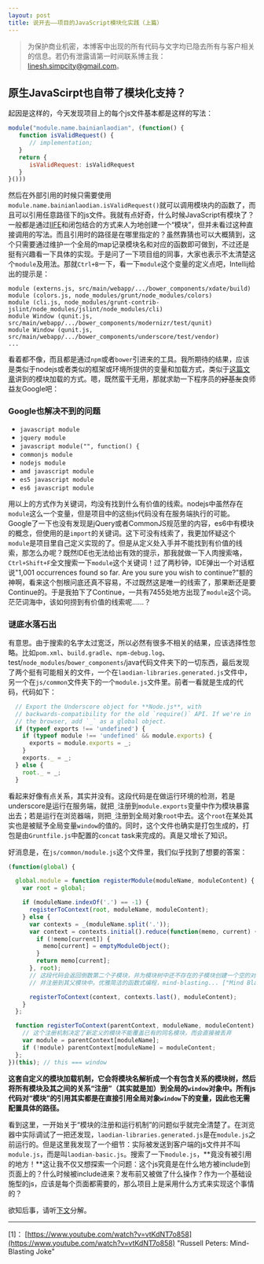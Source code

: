 ```yaml
---
layout: post
title: 说开去——项目的JavaScript模块化实践（上篇）
---
```


> 为保护商业机密，本博客中出现的所有代码与文字均已隐去所有与客户相关的信息。若仍有泄露请第一时间联系博主我：linesh.simpcity@gmail.com。

## 原生JavaScirpt也自带了模块化支持？
起因是这样的，今天发现项目上的每个js文件基本都是这样的写法：

```javascript
module("module.name.bainianlaodian", (function() {
   function isValidRequest() {
      // implementation;
   }
   return {
      isValidRequest: isValidRequest
   }
}()))
```

然后在外部引用的时候只需要使用`module.name.bainianlaodian.isValidRequest()`就可以调用模块内的函数了，而且可以引用任意路径下的js文件。我就有点好奇，什么时候JavaScript有模块了？一般都是通过[IIFE](http://benalman.com/news/2010/11/immediately-invoked-function-expression/)和闭包结合的方式来人为地创建一个“模块”，但并未看过这种直接调用的写法。而且引用时的路径是在哪里指定的？虽然靠猜也可以大概猜到，这个只需要通过维护一个全局的map记录模块名和对应的函数即可做到，不过还是挺有兴趣看一下具体的实现。于是问了一下项目组的同事，大家也表示不太清楚这个`module`及用法。那就`Ctrl+B`一下，看一下`module`这个变量的定义点吧，Intellij给出的提示是：

```
module (externs.js, src/main/webapp/.../bower_components/xdate/build)
module (colors.js, node_modules/grunt/node_modules/colors)
module (cli.js, node_modules/grunt-contrib-jslint/node_modules/jslint/node_modules/cli)
module Window (qunit.js, src/main/webapp/.../bower_components/modernizr/test/qunit)
module Window (qunit.js, src/main/webapp/.../bower_components/underscore/test/vendor)
...
```

看着都不像，而且都是通过`npm`或者`bower`引进来的工具。我所期待的结果，应该是类似于nodejs或者类似的框架或环境所提供的变量和加载方式，类似于[这篇文章](http://www.liaoxuefeng.com/wiki/001434446689867b27157e896e74d51a89c25cc8b43bdb3000/001434502419592fd80bbb0613a42118ccab9435af408fd000)讲到的模块加载的方式。嗯，既然蛮干无用，那就求助一下程序员的~~好基友~~良师益友Google吧：

### Google也解决不到的问题

* `javascript module`
* `jquery module`
* `javascript module("", function() {`
* `commonjs module`
* `nodejs module`
* `amd javascript module`
* `es5 javascript module`
* `es6 javascript module`

用以上的方式作为关键词，均没有找到什么有价值的线索。nodejs中虽然存在`module`这么一个变量，但是项目中的这些js代码没有在服务端执行的可能。Google了一下也没有发现是jQuery或者CommonJS规范里的内容，es6中有模块的概念，但使用的是`import`的关键词。这下可没有线索了，我更加怀疑这个`module`是项目里自己定义实现的了。但是从定义处入手并不能找到有价值的线索，那怎么办呢？既然IDE也无法给出有效的提示，那我就做一下人肉搜索咯，`Ctrl+Shift+F`全文搜索一下`module`这个关键词！过了两秒钟，IDE弹出一个对话框说"1,001 occurrences found so far. Are you sure you wish to continue?"额的神啊，看来这个刨根问底还真不容易，不过既然这是唯一的线索了，那果断还是要Continue的。于是我拍下了Continue，一共有7455处地方出现了`module`这个词。茫茫词海中，该如何捞到有价值的线索呢……？

### 谜底水落石出

有意思。由于搜索的名字太过宽泛，所以必然有很多不相关的结果，应该选择性忽略。比如`pom.xml`、`build.gradle`、`npm-debug.log`、test/`node_modules`/`bower_components`/java代码文件夹下的一切东西，最后发现了两个挺有可能相关的文件，一个在`laodian-libraries.generated.js`文件中，另一个在`js/common`文件夹下的一个`module.js`文件里。前者一看就是生成的代码，代码如下：

```javascript
  // Export the Underscore object for **Node.js**, with
  // backwards-compatibility for the old `require()` API. If we're in
  // the browser, add `_` as a global object.
  if (typeof exports !== 'undefined') {
    if (typeof module !== 'undefined' && module.exports) {
      exports = module.exports = _;
    }
    exports._ = _;
  } else {
    root._ = _;
  }
```

看起来好像有点关系，其实并没有。这段代码是在做运行环境的检测，若是underscore是运行在服务端，就把`_`注册到`module.exports`变量中作为模块暴露出去；若是运行在浏览器端，则把`_`注册到全局对象`root`中去。这个`root`在某处其实也是被赋予全局变量`window`的值的。同时，这个文件也确实是打包生成的，打包是由`Gruntfile.js`中配置的`concat` task来完成的。真是又增长了知识。

好消息是，在`js/common/module.js`这个文件里，我们似乎找到了想要的答案：

```js
(function(global) {

  global.module = function registerModule(moduleName, moduleContent) {
    var root = global;

    if (moduleName.indexOf('.') == -1) {
      registerToContext(root, moduleName, moduleContent);
    } else {
      var contexts = _(moduleName.split('.'));
      var context = contexts.initial().reduce(function(memo, current) {
        if (!memo[current]) {
          memo[current] = emptyModuleObject();
        } 
        return memo[current];
      }, root); 
      // 这段代码会返回倒数第二个子模块，并为模块树中还不存在的子模块创建一个空的对象
      // 并注册到其父模块中。优雅简洁的函数式编程，mind-blasting... ["Mind Blasting"][1]

      registerToContext(context, contexts.last(), moduleContent);
    }
  };

  function registerToContext(parentContext, moduleName, moduleContent) {
    // 这个注册机制决定了新定义的模块不能覆盖已有的同名模块，而会直接被丢弃
    var module = parentContext[moduleName];   
    if (!module) parentContext[moduleName] = moduleContent;
  };
})(this); // this === window
```

**这套自定义的模块加载机制，它会将模块名解析成一个有包含关系的模块树，然后将所有模块及其之间的关系“注册”（其实就是加）到全局的`window`对象中。所有js代码对“模块”的引用其实都是在直接引用全局对象`window`下的变量，因此也无需配置具体的路径。**

看到这里，一开始关于“模块的注册和运行机制”的问题似乎就完全清楚了。在浏览器中实际调试了一把还发现，`laodian-libraries.generated.js`是在`module.js`之前运行的。但是这里我发现了一个细节：实际被发送到客户端的js文件并不叫`module.js`，而是叫`laodian-basic.js`。搜索了一下`module.js`，**竟没有被引用的地方！**这让我不仅又想探索一个问题：这个js究竟是在什么地方被include到页面上的？什么时候被include进来？发布前又被做了什么操作？作为一个基础设施型的js，应该是每个页面都需要的，那么项目上是采用什么方式来实现这个事情的？

欲知后事，请听[下文](2016-03-21-javascript-package-compress-template-and-reuse.md)分解。

---

[1]： [https://www.youtube.com/watch?v=vtKdNT7o858](https://www.youtube.com/watch?v=vtKdNT7o858)        "Russell Peters: Mind-Blasting Joke"
